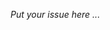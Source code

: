 <!--
    ======= PLEASE READ THIS BEFORE FILING THE ISSUE =======

    If you are looking to report an app, please check the corresponding metadata first. If the 
    latest version is added and not disabled, then just wait. It takes anywhere from 2-5 days 
    to finish the build & deploy to index/website.

    Metadata are stored in this repo itself. Direct link for a published app's metadata is 
    accessible from the corresponding package's page on f-droid website.

    Look here for more details: 
    * https://f-droid.org/en/docs/FAQ_-_App_Developers/#ive-published-a-new-release-why-is-it-not-in-the-repository
    * https://gitlab.com/fdroid/wiki/-/wikis/FAQ#how-long-does-it-take-for-my-app-to-show-up-on-website-and-client

    Optionally, you can also use a third party app to track build status:
    https://f-droid.org/packages/de.storchp.fdroidbuildstatus/
-->



_Put your issue here ..._




<!--
    ❤️ Thank you for filling in a new report, we appreciate the help! ❤️
    Please be patient while we try to find the time to look into your issue.

    Remember that F-droid is developed by volunteers in their spare time, 
    we'll try our best to respond to all reports.
-->
